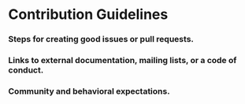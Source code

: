 # Contribution Guidelines

### Steps for creating good issues or pull requests.

### Links to external documentation, mailing lists, or a code of conduct.

### Community and behavioral expectations.
